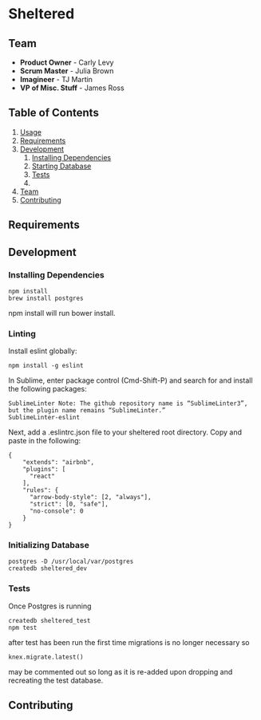 # Sheltered

## Team
- __Product Owner__ - Carly Levy
- __Scrum Master__ - Julia Brown
- __Imagineer__ - TJ Martin
- __VP of Misc. Stuff__ - James Ross

## Table of Contents
1. [Usage](#Usage)
1. [Requirements](#requirements)
1. [Development](#development)
    1. [Installing Dependencies](#installing-dependencies)
    1. [Starting Database](#initializing-database)
    1. [Tests](#tests)
    2. 
1. [Team](#team)
1. [Contributing](#contributing)

## Requirements

## Development

### Installing Dependencies
```
npm install
brew install postgres
```
npm install will run bower install.

### Linting
Install eslint globally:
```
npm install -g eslint
```
In Sublime, enter package control (Cmd-Shift-P) and search for and install the following packages:

```
SublimeLinter Note: The github repository name is “SublimeLinter3”, but the plugin name remains “SublimeLinter.”
SublimeLinter-eslint
```

Next, add a .eslintrc.json file to your sheltered root directory.  Copy and paste in the following:

```
{
    "extends": "airbnb",
    "plugins": [
      "react"
    ],
    "rules": {
      "arrow-body-style": [2, "always"],
      "strict": [0, "safe"],
      "no-console": 0
    }
}
```
### Initializing Database
```
postgres -D /usr/local/var/postgres
createdb sheltered_dev
```
### Tests
Once Postgres is running
```
createdb sheltered_test
npm test
```
after test has been run the first time migrations is no longer necessary so
```
knex.migrate.latest()
```
may be commented out so long as it is re-added upon dropping and recreating the test database.
## Contributing
